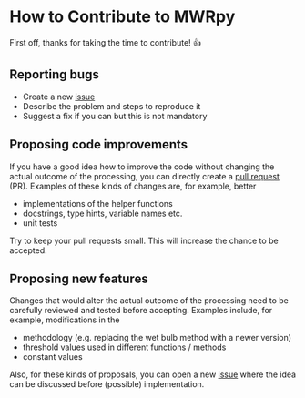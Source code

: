 # How to Contribute to MWRpy

First off, thanks for taking the time to contribute! :+1:

## Reporting bugs

- Create a new [issue](https://github.com/actris-cloudnet/mwrpy/issues)
- Describe the problem and steps to reproduce it
- Suggest a fix if you can but this is not mandatory

## Proposing code improvements

If you have a good idea how to improve the code without changing the actual outcome
of the processing, you can directly create a [pull request](https://github.com/actris-cloudnet/mwrpy/pulls) (PR).
Examples of these kinds of changes are, for example, better

- implementations of the helper functions
- docstrings, type hints, variable names etc.
- unit tests

Try to keep your pull requests small. This will increase the chance to be accepted.

## Proposing new features

Changes that would alter the actual outcome of the processing need to be carefully
reviewed and tested before accepting. Examples include, for example, modifications in the

- methodology (e.g. replacing the wet bulb method with a newer version)
- threshold values used in different functions / methods
- constant values

Also, for these kinds of proposals, you can open a new [issue](https://github.com/actris-cloudnet/mwrpy/issues)
where the idea can be discussed before (possible) implementation.
